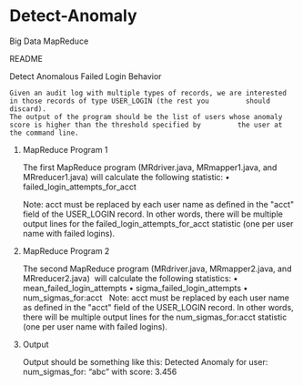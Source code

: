 # Detect-Anomaly
Big Data MapReduce

README

Detect Anomalous Failed Login Behavior

	Given an audit log with multiple types of records, we are interested in those records of type USER_LOGIN (the rest you 	       should discard). 
	The output of the program should be the list of users whose anomaly score is higher than the threshold specified by 	    the user at the command line.

1. MapReduce Program 1

	The first MapReduce program (MRdriver.java, MRmapper1.java, and MRreducer1.java) will calculate the following     	  statistic:
		•	failed_login_attempts_for_acct

	Note: acct must be replaced by each user name as defined in the "acct" field of the USER_LOGIN record. In other words, 	       there will be multiple output lines for the failed_login_attempts_for_acct statistic (one per user name with failed 	   logins).

2. MapReduce Program 2

	The second MapReduce program (MRdriver.java, MRmapper2.java, and MRreducer2.java)  will calculate the following 	statistics:
		•	mean_failed_login_attempts
		•	sigma_failed_login_attempts
		•	num_sigmas_for:acct
 
	Note: acct must be replaced by each user name as defined in the "acct" field of the USER_LOGIN record. In other words, 	       there will be multiple output lines for the num_sigmas_for:acct statistic (one per user name with failed logins).

3. Output

	Output should be something like this:
	Detected Anomaly for user: num_sigmas_for: “abc”  with score: 3.456


